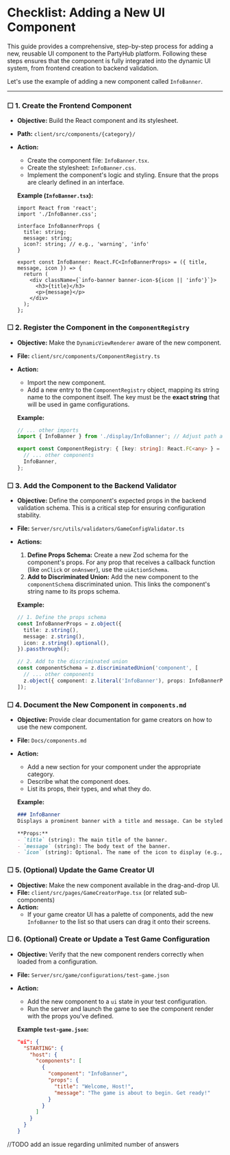 # Checklist: Adding a New UI Component

This guide provides a comprehensive, step-by-step process for adding a new, reusable UI component to the PartyHub platform. Following these steps ensures that the component is fully integrated into the dynamic UI system, from frontend creation to backend validation.

Let's use the example of adding a new component called `InfoBanner`.

---

### ☐ 1. Create the Frontend Component

-   **Objective:** Build the React component and its stylesheet.
-   **Path:** `client/src/components/{category}/`
-   **Action:**
    -   Create the component file: `InfoBanner.tsx`.
    -   Create the stylesheet: `InfoBanner.css`.
    -   Implement the component's logic and styling. Ensure that the props are clearly defined in an interface.

    **Example (`InfoBanner.tsx`):**
    ```typescriptreact
    import React from 'react';
    import './InfoBanner.css';

    interface InfoBannerProps {
      title: string;
      message: string;
      icon?: string; // e.g., 'warning', 'info'
    }

    export const InfoBanner: React.FC<InfoBannerProps> = ({ title, message, icon }) => {
      return (
        <div className={`info-banner banner-icon-${icon || 'info'}`}>
          <h3>{title}</h3>
          <p>{message}</p>
        </div>
      );
    };
    ```

### ☐ 2. Register the Component in the `ComponentRegistry`

-   **Objective:** Make the `DynamicViewRenderer` aware of the new component.
-   **File:** `client/src/components/ComponentRegistry.ts`
-   **Action:**
    -   Import the new component.
    -   Add a new entry to the `ComponentRegistry` object, mapping its string name to the component itself. The key must be the **exact string** that will be used in game configurations.

    **Example:**
    ```typescript
    // ... other imports
    import { InfoBanner } from './display/InfoBanner'; // Adjust path as needed

    export const ComponentRegistry: { [key: string]: React.FC<any> } = {
      // ... other components
      InfoBanner,
    };
    ```

### ☐ 3. Add the Component to the Backend Validator

-   **Objective:** Define the component's expected props in the backend validation schema. This is a critical step for ensuring configuration stability.
-   **File:** `Server/src/utils/validators/GameConfigValidator.ts`
-   **Actions:**
    1.  **Define Props Schema:** Create a new Zod schema for the component's props. For any prop that receives a callback function (like `onClick` or `onAnswer`), use the `uiActionSchema`.
    2.  **Add to Discriminated Union:** Add the new component to the `componentSchema` discriminated union. This links the component's string name to its props schema.

    **Example:**
    ```typescript
    // 1. Define the props schema
    const InfoBannerProps = z.object({
      title: z.string(),
      message: z.string(),
      icon: z.string().optional(),
    }).passthrough();

    // 2. Add to the discriminated union
    const componentSchema = z.discriminatedUnion('component', [
      // ... other components
      z.object({ component: z.literal('InfoBanner'), props: InfoBannerProps }),
    ]);
    ```

### ☐ 4. Document the New Component in `components.md`

-   **Objective:** Provide clear documentation for game creators on how to use the new component.
-   **File:** `Docs/components.md`
-   **Action:**
    -   Add a new section for your component under the appropriate category.
    -   Describe what the component does.
    -   List its props, their types, and what they do.

    **Example:**
    ```markdown
    ### InfoBanner
    Displays a prominent banner with a title and message. Can be styled with an icon.

    **Props:**
    - `title` (string): The main title of the banner.
    - `message` (string): The body text of the banner.
    - `icon` (string): Optional. The name of the icon to display (e.g., 'warning', 'info').
    ```

### ☐ 5. (Optional) Update the Game Creator UI

-   **Objective:** Make the new component available in the drag-and-drop UI.
-   **File:** `client/src/pages/GameCreatorPage.tsx` (or related sub-components)
-   **Action:**
    -   If your game creator UI has a palette of components, add the new `InfoBanner` to the list so that users can drag it onto their screens.

### ☐ 6. (Optional) Create or Update a Test Game Configuration

-   **Objective:** Verify that the new component renders correctly when loaded from a configuration.
-   **File:** `Server/src/game/configurations/test-game.json`
-   **Action:**
    -   Add the new component to a `ui` state in your test configuration.
    -   Run the server and launch the game to see the component render with the props you've defined.

    **Example `test-game.json`:**
    ```json
    "ui": {
      "STARTING": {
        "host": {
          "components": [
            {
              "component": "InfoBanner",
              "props": {
                "title": "Welcome, Host!",
                "message": "The game is about to begin. Get ready!"
              }
            }
          ]
        }
      }
    }
    ```
//TODO add an issue regarding unlimited number of answers